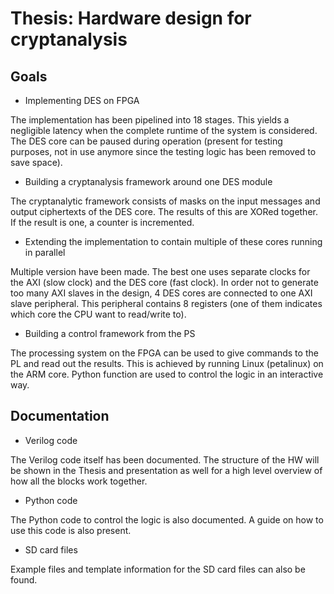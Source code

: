 # Thesis: Hardware design for cryptanalysis
## Goals
* Implementing DES on FPGA

The implementation has been pipelined into 18 stages. This yields a negligible latency when the complete
runtime of the system is considered. The DES core can be paused during operation (present for testing purposes, not in use anymore since the testing logic has been removed to save space).

* Building a cryptanalysis framework around one DES module

The cryptanalytic framework consists of masks on the input messages and output ciphertexts of the DES core.
The results of this are XORed together. If the result is one, a counter is incremented.

* Extending the implementation to contain multiple of these cores running in parallel

Multiple version have been made. The best one uses separate clocks for the AXI (slow clock) and the DES core (fast clock).
In order not to generate too many AXI slaves in the design, 4 DES cores are connected to one AXI slave peripheral. This peripheral contains 8 registers (one of them indicates which core the CPU want to read/write to).

* Building a control framework from the PS

The processing system on the FPGA can be used to give commands to the PL and read out the results. This is achieved by running Linux (petalinux) on the ARM core. Python function are used to control the logic in an interactive way.

## Documentation
* Verilog code

The Verilog code itself has been documented. The structure of the HW will be shown in the Thesis and presentation as well for a high level overview of how all the blocks work together.

* Python code

The Python code to control the logic is also documented. A guide on how to use this code is also present.

* SD card files

Example files and template information for the SD card files can also be found.
